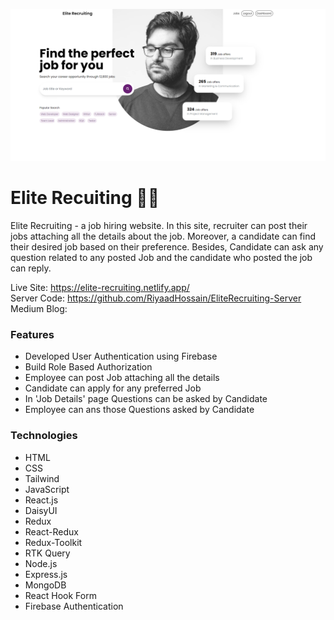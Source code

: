 ![alt text](/screenshots/Home-Page.png)

# Elite Recuiting 🧑‍💼
<p>Elite Recruiting - a job hiring website. In this site, recruiter can post their jobs attaching all the details about the job. Moreover, a candidate can find their desired job based on their preference. Besides, Candidate can ask any question related to any posted Job and the candidate who posted the job can reply.</p>

Live Site: https://elite-recruiting.netlify.app/ 
</br>
Server Code: https://github.com/RiyaadHossain/EliteRecruiting-Server
</br>
Medium Blog: 

### Features
- Developed User Authentication using Firebase
- Build Role Based Authorization
- Employee can post Job attaching all the details
- Candidate can apply for any preferred Job
- In 'Job Details' page Questions can be asked by Candidate
- Employee can ans those Questions asked by Candidate

### Technologies
- HTML
- CSS
- Tailwind
- JavaScript
- React.js
- DaisyUI
- Redux
- React-Redux
- Redux-Toolkit
- RTK Query
- Node.js
- Express.js
- MongoDB
- React Hook Form
- Firebase Authentication
